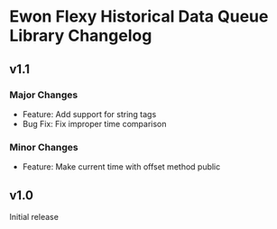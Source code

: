 # Ewon Flexy Historical Data Queue Library Changelog

## v1.1
### Major Changes
- Feature: Add support for string tags
- Bug Fix: Fix improper time comparison

### Minor Changes
- Feature: Make current time with offset method public

## v1.0
Initial release
